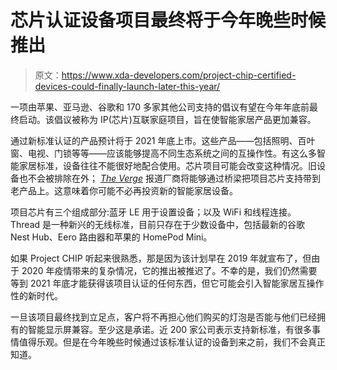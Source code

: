 # 芯片认证设备项目最终将于今年晚些时候推出

> 原文：<https://www.xda-developers.com/project-chip-certified-devices-could-finally-launch-later-this-year/>

一项由苹果、亚马逊、谷歌和 170 多家其他公司支持的倡议有望在今年年底前最终启动。该倡议被称为 IP(芯片)互联家庭项目，旨在使智能家居产品更加兼容。

通过新标准认证的产品预计将于 2021 年底上市。这些产品——包括照明、百叶窗、电视、门锁等等——应该能够提高不同生态系统之间的互操作性。有这么多智能家居标准，设备往往不能很好地配合使用。芯片项目可能会改变这种情况。旧设备也不会被排除在外； *[The Verge](https://www.theverge.com/2021/4/16/22387252/project-chip-will-finally-ship-later-this-year)* 报道厂商将能够通过桥梁把项目芯片支持带到老产品上。这意味着你可能不必再投资新的智能家居设备。

项目芯片有三个组成部分:蓝牙 LE 用于设置设备；以及 WiFi 和线程连接。Thread 是一种新兴的无线标准，目前只存在于少数设备中，包括最新的谷歌 Nest Hub、Eero 路由器和苹果的 HomePod Mini。

如果 Project CHIP 听起来很熟悉，那是因为该计划早在 2019 年就宣布了，但由于 2020 年疫情带来的复杂情况，它的推出被推迟了。不幸的是，我们仍然需要等到 2021 年底才能获得该项目认证的任何东西，但它可能会引入智能家居互操作性的新时代。

一旦该项目最终找到立足点，客户将不再担心他们购买的灯泡是否能与他们已经拥有的智能显示屏兼容。至少这是承诺。近 200 家公司表示支持新标准，有很多事情值得乐观。但是在今年晚些时候通过该标准认证的设备到来之前，我们不会真正知道。